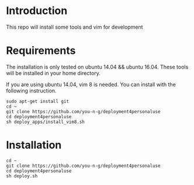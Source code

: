 
# Introduction
This repo will install some tools and vim for development


# Requirements
The installation is only tested on ubuntu 14.04 && ubuntu 16.04.
These tools will be installed in your home directory.

If you are using ubuntu 14.04, vim 8 is needed. You can install with the following instruction.
```
sudo apt-get install git
cd ~
git clone https://github.com/you-n-g/deployment4personaluse
cd deployment4personaluse
sh deploy_apps/install_vim8.sh
```


# Installation


```
cd ~
git clone https://github.com/you-n-g/deployment4personaluse
cd deployment4personaluse
sh deploy.sh
```
